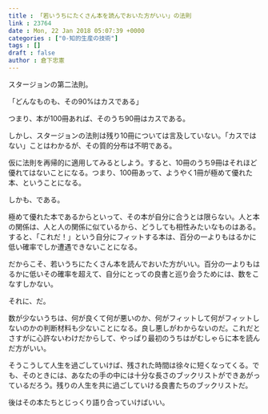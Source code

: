 ```yaml
---
title : 「若いうちにたくさん本を読んでおいた方がいい」の法則
link : 23764
date : Mon, 22 Jan 2018 05:07:39 +0000
categories : ["0-知的生産の技術"]
tags : []
draft : false
author : 倉下忠憲
---
```


スタージョンの第二法則。

「どんなものも、その90%はカスである」

つまり、本が100冊あれば、そのうち90冊はカスである。

しかし、スタージョンの法則は残り10冊については言及していない。「カスではない」ことはわかるが、その質的分布は不明である。

仮に法則を再帰的に適用してみるとしよう。すると、10冊のうち9冊はそれほど優れてはないことになる。つまり、100冊あって、ようやく1冊が極めて優れた本、ということになる。

しかも、である。

極めて優れた本であるからといって、その本が自分に合うとは限らない。人と本の関係は、人と人の関係に似ているから、どうしても相性みたいなものはある。すると、「これだ！」という自分にフィットする本は、百分の一よりもはるかに低い確率でしか遭遇できないことになる。

だからこそ、若いうちにたくさん本を読んでおいた方がいい。百分の一よりもはるかに低いその確率を超えて、自分にとっての良書と巡り会うためには、数をこなすしかない。

それに、だ。

数が少ないうちは、何が良くて何が悪いのか、何がフィットして何がフィットしないのかの判断材料も少ないことになる。良し悪しがわからないのだ。これだとさすがに心許ないわけだからして、やっぱり最初のうちはがむしゃらに本を読んだ方がいい。

そうこうして人生を過ごしていけば、残された時間は徐々に短くなってくる。でも、そのときには、あなたの手の中には十分な長さのブックリストができあがっているだろう。残りの人生を共に過ごしていける良書たちのブックリストだ。

後はその本たちとじっくり語り合っていけばいい。


